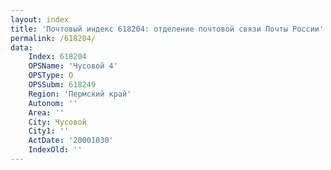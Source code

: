 ```yaml
---
layout: index
title: 'Почтовый индекс 618204: отделение почтовой связи Почты России'
permalink: /618204/
data:
    Index: 618204
    OPSName: 'Чусовой 4'
    OPSType: О
    OPSSubm: 618249
    Region: 'Пермский край'
    Autonom: ''
    Area: ''
    City: Чусовой
    City1: ''
    ActDate: '20001030'
    IndexOld: ''
---
```

